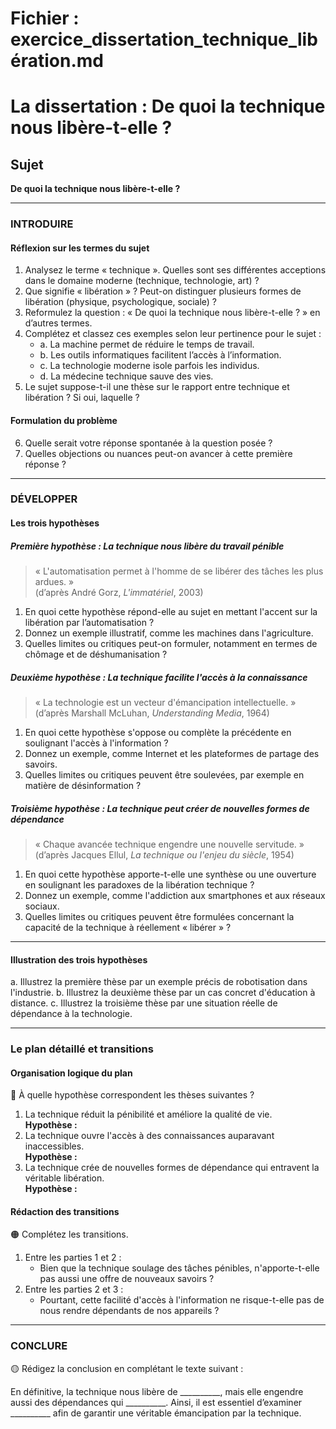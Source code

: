 # Fichier : exercice_dissertation_technique_libération.md

# La dissertation : De quoi la technique nous libère-t-elle ?

## Sujet
**De quoi la technique nous libère-t-elle ?**

---

### INTRODUIRE

#### Réflexion sur les termes du sujet

1. Analysez le terme « technique ». Quelles sont ses différentes acceptions dans le domaine moderne (technique, technologie, art) ?
2. Que signifie « libération » ? Peut-on distinguer plusieurs formes de libération (physique, psychologique, sociale) ?
3. Reformulez la question : « De quoi la technique nous libère-t-elle ? » en d’autres termes.
4. Complétez et classez ces exemples selon leur pertinence pour le sujet :
   - a. La machine permet de réduire le temps de travail.
   - b. Les outils informatiques facilitent l’accès à l’information.
   - c. La technologie moderne isole parfois les individus.
   - d. La médecine technique sauve des vies.
5. Le sujet suppose-t-il une thèse sur le rapport entre technique et libération ? Si oui, laquelle ?

#### Formulation du problème

6. Quelle serait votre réponse spontanée à la question posée ?
7. Quelles objections ou nuances peut-on avancer à cette première réponse ?

---

### DÉVELOPPER

#### Les trois hypothèses

##### Première hypothèse : La technique nous libère du travail pénible

> « L'automatisation permet à l'homme de se libérer des tâches les plus ardues. »  
> (d’après André Gorz, *L'immatériel*, 2003)

1. En quoi cette hypothèse répond-elle au sujet en mettant l'accent sur la libération par l’automatisation ?
2. Donnez un exemple illustratif, comme les machines dans l'agriculture.
3. Quelles limites ou critiques peut-on formuler, notamment en termes de chômage et de déshumanisation ?

##### Deuxième hypothèse : La technique facilite l'accès à la connaissance

> « La technologie est un vecteur d'émancipation intellectuelle. »  
> (d’après Marshall McLuhan, *Understanding Media*, 1964)

1. En quoi cette hypothèse s'oppose ou complète la précédente en soulignant l'accès à l'information ?
2. Donnez un exemple, comme Internet et les plateformes de partage des savoirs.
3. Quelles limites ou critiques peuvent être soulevées, par exemple en matière de désinformation ?

##### Troisième hypothèse : La technique peut créer de nouvelles formes de dépendance

> « Chaque avancée technique engendre une nouvelle servitude. »  
> (d’après Jacques Ellul, *La technique ou l'enjeu du siècle*, 1954)

1. En quoi cette hypothèse apporte-t-elle une synthèse ou une ouverture en soulignant les paradoxes de la libération technique ?
2. Donnez un exemple, comme l'addiction aux smartphones et aux réseaux sociaux.
3. Quelles limites ou critiques peuvent être formulées concernant la capacité de la technique à réellement « libérer » ?

---

#### Illustration des trois hypothèses

a. Illustrez la première thèse par un exemple précis de robotisation dans l'industrie.
b. Illustrez la deuxième thèse par un cas concret d'éducation à distance.
c. Illustrez la troisième thèse par une situation réelle de dépendance à la technologie.

---

### Le plan détaillé et transitions

#### Organisation logique du plan

🔴 À quelle hypothèse correspondent les thèses suivantes ?

1. La technique réduit la pénibilité et améliore la qualité de vie.  
   **Hypothèse :**
2. La technique ouvre l'accès à des connaissances auparavant inaccessibles.  
   **Hypothèse :**
3. La technique crée de nouvelles formes de dépendance qui entravent la véritable libération.  
   **Hypothèse :**

#### Rédaction des transitions

🟠 Complétez les transitions.

1. Entre les parties 1 et 2 :  
   - Bien que la technique soulage des tâches pénibles, n'apporte-t-elle pas aussi une offre de nouveaux savoirs ?
2. Entre les parties 2 et 3 :  
   - Pourtant, cette facilité d'accès à l'information ne risque-t-elle pas de nous rendre dépendants de nos appareils ?

---

### CONCLURE

🟡 Rédigez la conclusion en complétant le texte suivant :

En définitive, la technique nous libère de __________, mais elle engendre aussi des dépendances qui __________. Ainsi, il est essentiel d’examiner __________ afin de garantir une véritable émancipation par la technique.
